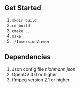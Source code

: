 ## Get Started
 1. `mkdir build`
 2. `cd build`  
 3. `cmake ..`
 4. `make`
 5. `./ImmersionViewer`

## Dependencies
   1. Json config file *nlohmann json*
   2. OpenCV 3.0 or higher
   3. ffmpeg version 2.1 or higher

